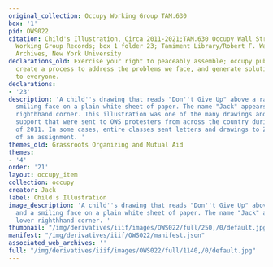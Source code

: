 ```yaml
---
original_collection: Occupy Working Group TAM.630
box: '1'
pid: OWS022
citation: Child's Illustration, Circa 2011-2021;TAM.630 Occupy Wall Street Archives
  Working Group Records; box 1 folder 23; Tamiment Library/Robert F. Wagner Labor
  Archives, New York University
declarations_old: Exercise your right to peaceably assemble; occupy public space;
  create a process to address the problems we face, and generate solutions accessible
  to everyone.
declarations:
- '23'
description: 'A child''s drawing that reads "Don''t Give Up" above a rainbow and a
  smiling face on a plain white sheet of paper. The name "Jack" appears in the lower
  righthhand corner. This illustration was one of the many drawings and letters of
  support that were sent to OWS protesters from across the country during the fall
  of 2011. In some cases, entire classes sent letters and drawings to Zucotti as part
  of an assignment. '
themes_old: Grassroots Organizing and Mutual Aid
themes:
- '4'
order: '21'
layout: occupy_item
collection: occupy
creator: Jack
label: Child's Illustration
image_description: 'A child''s drawing that reads "Don''t Give Up" above a rainbow
  and a smiling face on a plain white sheet of paper. The name "Jack" appears in the
  lower righthhand corner. '
thumbnail: "/img/derivatives/iiif/images/OWS022/full/250,/0/default.jpg"
manifest: "/img/derivatives/iiif/OWS022/manifest.json"
associated_web_archives: ''
full: "/img/derivatives/iiif/images/OWS022/full/1140,/0/default.jpg"
---
```

